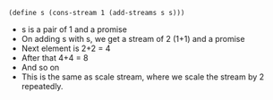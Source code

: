 ```
(define s (cons-stream 1 (add-streams s s)))
```
- s is a pair of 1 and a promise
- On adding s with s, we get a stream of 2 (1+1) and a promise
- Next element is 2+2 = 4
- After that 4+4 = 8
- And so on
- This is the same as scale stream, where we scale the stream by 2 repeatedly.
